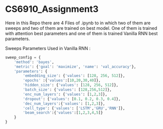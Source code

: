 # CS6910_Assignment3
Here in this Repo there are 4 Files of .ipynb to in which two of them are sweeps and two of them are trained on best model. One of them is trained with attention best parameters and one of them is trained Vanilla RNN best parameters. 

Sweeps Parameters Used in Vanilla RNN : 
```python
sweep_config = {
    'method': 'bayes',
    'metric': {'goal': 'maximize', 'name': 'val_accuracy'},
    'parameters': {
        'embedding_size': {'values': [128, 256, 512]},
        'epochs' :{'values':[10,20,30,40]},
        'hidden_size': {'values': [128, 256, 512]},
        'batch_size': {'values': [128,256,512]},
        'enc_num_layers': {'values': [1,2,3]},
        'dropout': {'values': [0.1, 0.2, 0.3, 0.4]},
        'dec_num_layers':{'values': [1,2,3]},
        'cell_type': {'values': ['LSTM','GRU','RNN']},
        'beam_search':{'values':[1,2,3,4,5]}
    }
}

